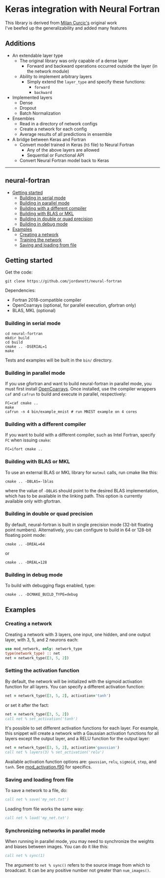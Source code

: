 # Keras integration with Neural Fortran



This library is derived from [Milan Curcic's](https://github.com/jordanott/neural-fortran) original work  
I've beefed up the generalizability and added many features

## Additions
* An extendable layer type
  * The original library was only capable of a dense layer
    * Forward and backward operations occurred outside the layer (in the network module)
  * Ability to implement arbitrary layers
    * Simply extend the `layer_type` and specify these functions:
      * `forward`
      * `backward`
* Implemented layers
  * Dense
  * Dropout
  * Batch Normalization
* Ensembles
  * Read in a directory of network configs
  * Create a network for each config
  * Average results of all predictions in ensemble
* A bridge between Keras and Fortran
  * Convert model trained in Keras (`h5` file) to Neural Fortran
    * Any of the above layers are allowed 
    * Sequential or Functional API
  * Convert Neural Fortran model back to Keras

---
## neural-fortran

* [Getting started](https://github.com/jordanott/neural-fortran#getting-started)
  - [Building in serial mode](https://github.com/jordanott/neural-fortran#building-in-serial-mode)
  - [Building in parallel mode](https://github.com/jordanott/neural-fortran#building-in-parallel-mode)
  - [Building with a different compiler](https://github.com/jordanott/neural-fortran#building-with-a-different-compiler)
  - [Building with BLAS or MKL](https://github.com/jordanott/neural-fortran#building-with-blas-or-mkl)
  - [Building in double or quad precision](https://github.com/jordanott/neural-fortran#building-in-double-or-quad-precision)
  - [Building in debug mode](https://github.com/jordanott/neural-fortran#building-in-debug-mode)
* [Examples](https://github.com/jordanott/neural-fortran#examples)
  - [Creating a network](https://github.com/jordanott/neural-fortran#creating-a-network)
  - [Training the network](https://github.com/jordanott/neural-fortran#training-the-network)
  - [Saving and loading from file](https://github.com/jordanott/neural-fortran#saving-and-loading-from-file)


## Getting started

Get the code:

```
git clone https://github.com/jordanott/neural-fortran
```

Dependencies:

* Fortran 2018-compatible compiler
* OpenCoarrays (optional, for parallel execution, gfortran only)
* BLAS, MKL (optional)

### Building in serial mode

```
cd neural-fortran
mkdir build
cd build
cmake .. -DSERIAL=1
make
```

Tests and examples will be built in the `bin/` directory.

### Building in parallel mode

If you use gfortran and want to build neural-fortran in parallel mode,
you must first install [OpenCoarrays](https://github.com/sourceryinstitute/OpenCoarrays).
Once installed, use the compiler wrappers `caf` and `cafrun` to build and execute
in parallel, respectively:

```
FC=caf cmake ..
make
cafrun -n 4 bin/example_mnist # run MNIST example on 4 cores
```

### Building with a different compiler

If you want to build with a different compiler, such as Intel Fortran,
specify `FC` when issuing `cmake`:

```
FC=ifort cmake ..
```

### Building with BLAS or MKL

To use an external BLAS or MKL library for `matmul` calls,
run cmake like this:

```
cmake .. -DBLAS=-lblas
```

where the value of `-DBLAS` should point to the desired BLAS implementation,
which has to be available in the linking path.
This option is currently available only with gfortran.

### Building in double or quad precision

By default, neural-fortran is built in single precision mode
(32-bit floating point numbers). Alternatively, you can configure to build
in 64 or 128-bit floating point mode:

```
cmake .. -DREAL=64
```

or

```
cmake .. -DREAL=128
```

### Building in debug mode

To build with debugging flags enabled, type:

```
cmake .. -DCMAKE_BUILD_TYPE=debug
```

## Examples

### Creating a network

Creating a network with 3 layers,
one input, one hidden, and one output layer,
with 3, 5, and 2 neurons each:

```fortran
use mod_network, only: network_type
type(network_type) :: net
net = network_type([3, 5, 2])
```

### Setting the activation function

By default, the network will be initialized with the sigmoid activation
function for all layers. You can specify a different activation function:

```fortran
net = network_type([3, 5, 2], activation='tanh')
```

or set it after the fact:

```fortran
net = network_type([3, 5, 2])
call net % set_activation('tanh')
```

It's possible to set different activation functions for each layer.
For example, this snippet will create a network with a Gaussian
activation functions for all layers except the output layer,
and a RELU function for the output layer:

```fortran
net = network_type([3, 5, 2], activation='gaussian')
call net % layers(3) % set_activation('relu')
```

Available activation function options are: `gaussian`, `relu`, `sigmoid`,
`step`, and `tanh`.
See [mod_activation.f90](https://github.com/jordanott/neural-fortran/blob/master/src/lib/mod_activation.F90)
for specifics.

### Saving and loading from file

To save a network to a file, do:

```fortran
call net % save('my_net.txt')
```

Loading from file works the same way:

```fortran
call net % load('my_net.txt')
```

### Synchronizing networks in parallel mode

When running in parallel mode, you may need to synchronize the weights
and biases between images. You can do it like this:

```fortran
call net % sync(1)
```

The argument to `net % sync()` refers to the source image from which to
broadcast. It can be any positive number not greater than `num_images()`.
